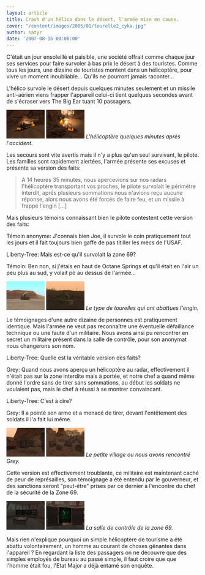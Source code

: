 ```yaml
---
layout: article
title: Crash d'un hélico dans le désert, l'armée mise en cause.
cover: "/content/images/2005/01/tourelle2_cyka.jpg"
author: satyr
date: '2007-08-15 00:00:00'
---
```


C'était un jour ensoleillé et paisible, une société offrait comme chaque jour ses services pour faire survoler à bas prix le désert à des touristes. Comme tous les jours, une dizaine de touristes montent dans un hélicoptère, pour vivre un moment inoubliable... Qu'ils ne pourront jamais raconter...

L'hélico survole le désert depuis quelques minutes seulement et un missile anti-aérien viens frapper l'appareil celui-ci tient quelques secondes avant de s'écraser vers The Big Ear tuant 10 passagers.

![](/content/images/2016/07/crash1_cyka_t.jpg)
![L'hélicoptère quelques minutes après l'accident.](/content/images/2016/07/crash2_cyka_t.jpg)
_L'hélicoptère quelques minutes après l'accident._

Les secours sont vite avertis mais il n'y a plus qu'un seul survivant, le pilote. Les familles sont rapidement alertées, l'armée présente ses excuses et présente sa version des faits:

> A 14 heures 35 minutes, nous apercevions sur nos radars l'hélicoptére transportant vos proches, le pilote survolait le périmétre interdit, aprés plusieurs sommations nous n'avions reçu aucune réponse, alors nous avons été forcés de faire feu, et un missile à frappé l'engin [...]

Mais plusieurs témoins connaissant bien le pilote contestent cette version des faits:

Témoin anonyme: J'connais bien Joe, il survole le coin pratiquement tout les jours et il fait toujours bien gaffe de pas titiller les mecs de l'USAF.

Liberty-Tree: Mais est-ce qu'il survolait la zone 69?

Témoin: Ben non, si j'étais en haut de Octane Springs et qu'il était en l'air un peu plus au sud, y volait pô au dessus de l'armée...

![](/content/images/2016/07/tourelle2_cyka_t.jpg)
![Le type de tourelles qui ont abattues l'engin.](/content/images/2016/07/tourelle1_cyka_t.jpg)
_Le type de tourelles qui ont abattues l'engin._

Le témoignages d'une autre dizaine de personnes est pratiquement identique. Mais l'armée ne veut pas reconnaître une éventuelle défaillance technique ou une faute d'un militaire. Nous avons ainsi pu rencontrer en secret un militaire présent dans la salle de contrôle, pour son anonymat nous changerons son nom.

Liberty-Tree: Quelle est la véritable version des faits?

Grey: Quand nous avons aperçu un hélicoptère au radar, effectivement il n'était pas sur la zone interdite mais à portée, et notre chef a quand même donné l'ordre sans de tirer sans sommations, au début les soldats ne voulaient pas, mais le chef à réussi à se montrer convaincant.

Liberty-Tree: C'est à dire?

Grey: Il a pointé son arme et a menacé de tirer, devant l'entêtement des soldats il l'a fait lui même.

![](/content/images/2016/07/lieu1_cyka_t.jpg)
![Le petite village ou nous avons rencontré Grey.](/content/images/2016/07/lieu2_cyka_t.jpg)
_Le petite village ou nous avons rencontré Grey._

Cette version est effectivement troublante, ce militaire est maintenant caché de peur de représailles, son témoignage a été entendu par le gouverneur, et des sanctions seront "peut-être" prises par ce dernier à l'encontre du chef de la sécurité de la Zone 69.

![](/content/images/2016/07/salle1_cyka_t.jpg)
![La salle de contrôle de la zone 69.](/content/images/2016/07/salle2_cyka_t.jpg)
_La salle de contrôle de la zone 69._

Mais rien n'explique pourquoi un simple hélicoptère de tourisme a été abattu volontairement, un homme au courant de choses gênantes dans l'appareil ? En regardant la liste des passagers on ne découvre que des simples employés de bureau au passé simple, il faut croire que que l'homme était fou, l'Etat Major a déjà entamé son enquête.
